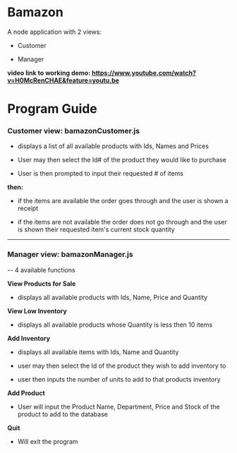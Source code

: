 
# Bamazon


A node application with 2 views:

- Customer

- Manager

  

**video link to working demo: https://www.youtube.com/watch?v=H0McRenCHAE&feature=youtu.be**

  

# Program Guide

 

### Customer view: bamazonCustomer.js

* displays a list of all available products with Ids, Names and Prices

* User may then select the Id# of the product they would like to purchase

* User is then prompted to input their requested # of items

  

**then:**

  

* if the items are available the order goes through and the user is shown a receipt

* if the items are not available the order does not go through and the user is shown their requested item's current stock quantity

---

### Manager view: bamazonManager.js

-- 4 available functions

  

**View Products for Sale**

* displays all available products with Ids, Name, Price and Quantity

  

**View Low Inventory**

* displays all available products whose Quantity is less then 10 items

  

**Add Inventory**

* displays all available items with Ids, Name and Quantity

* user may then select the Id of the product they wish to add inventory to

* user then inputs the number of units to add to that products inventory

  

**Add Product**

* User will input the Product Name, Department, Price and Stock of the product to add to the database

  

**Quit**

* Will exit the program